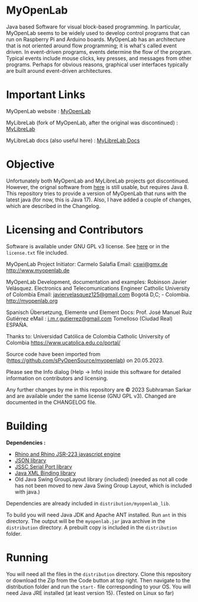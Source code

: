 # MyOpenLab
Java based Software for visual block-based programming. In particular, MyOpenLab seems to be widely used to develop control programs that can run on Raspberry Pi and Arduino boards.
MyOpenLab has an architecture that is not oriented around flow programming; it is what's called event driven. In event-driven programs, events determine the flow of the program. 
Typical events include mouse clicks, key presses, and messages from other programs. Perhaps for obvious reasons, graphical user interfaces typically are built around event-driven architectures.

# Important Links
MyOpenLab website : [MyOpenLab](https://myopenlab.org)

MyLibreLab (fork of MyOpenLab, after the original was discontinued) : [MyLibreLab](https://github.com/MyLibreLab/MyLibreLab)

MyLibreLab docs (also useful here) : [MyLibreLab Docs](https://mylibrelab.github.io/user-documentation/)

# Objective
Unfortunately both MyOpenLab and MyLibreLab projects got discontinued. However, the orignal software from [here](https://myopenlab.org) is still usable, but requires Java 8. This repository tries to provide a version of MyOpenLab that runs with the latest java (for now, this is Java 17). Also, I have added a couple of changes, which are described in the Changelog.

# Licensing and Contributors
Software is available under GNU GPL v3 license. See [here](https://www.gnu.org/licenses/gpl-3.0.html) or in the `license.txt` file included. 

MyOpenLab Project Initiator: Carmelo Salafia
Email: cswi@gmx.de
http://www.myopenlab.de

MyOpenLab Development, documentation and examples:
Robinson Javier Velásquez.
Electronics and Telecomunications Engineer
Catholic University of Colombia
Email: javiervelasquez125@gmail.com
Bogotá D,C; - Colombia.
http://myopenlab.org

Spanisch Übersetzung, Elemente und Element Docs: Prof. José Manuel Ruiz Gutiérrez
eMail : j.m.r.gutierrez@gmail.com
Tomelloso (Ciudad Real) ESPAÑA.

Thanks to:
Universidad Católica de Colombia
Catholic University of Colombia
https://www.ucatolica.edu.co/portal/

Source code have been imported from (https://github.com/sPyOpenSource/myopenlab) on 20.05.2023.

Please see the Info dialog (Help -> Info) inside this software for detailed information on contributors and licensing.

Any further changes by me in this repository are © 2023 Subhraman Sarkar and are available under the same license (GNU GPL v3). Changed are documented in the CHANGELOG file.

# Building
**Dependencies :**
* [Rhino and Rhino JSR-223 javascript engine](https://github.com/mozilla/rhino)
* [JSON library](https://github.com/stleary/JSON-java)
* [JSSC Serial Port library](https://github.com/java-native/jssc)
* [Java XML Binding library](https://mvnrepository.com/artifact/javax.xml.bind/jaxb-api)
* Old Java Swing GroupLayout library (included)
  (needed as not all code has not been moved to new Java Swing Group Layout, which is included with java.)

Dependencies are already included in `distribution/myopenlab_lib`.

To build you will need Java JDK and Apache ANT installed. Run `ant` in this directory. The output will be the `myopenlab.jar` java archive in the `distribution` directory. A prebuilt copy is included in the `distribution` folder.

# Running
You will need all the files in the `distribution` directory. Clone this repository or download the Zip from the Code button at top right. Then navigate to the distribution folder and run the `start-` file corresponding to your OS. You will need Java JRE installed (at least version 15). (Tested on Linux so far)

